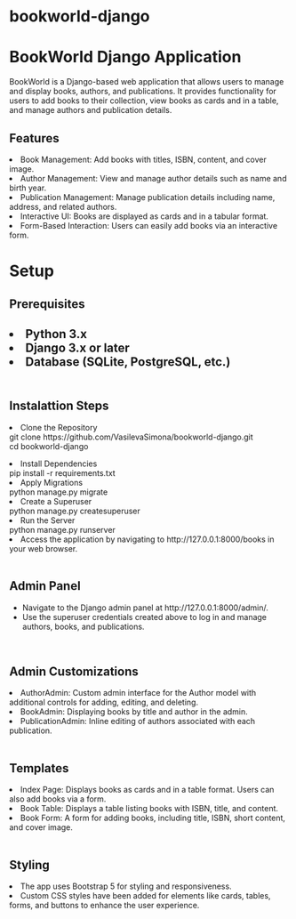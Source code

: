 ﻿# bookworld-django

<h1>BookWorld Django Application</h1>

BookWorld is a Django-based web application that allows users to manage and display books, authors, and publications. It provides functionality for users to add books to their collection, view books as cards and in a table, and manage authors and publication details.

<h2>Features</h2>
<li>Book Management: Add books with titles, ISBN, content, and cover image.</li>

<li>Author Management: View and manage author details such as name and birth year.</li>

<li>Publication Management: Manage publication details including name, address, and related authors.</li>

<li>Interactive UI: Books are displayed as cards and in a tabular format.</li>

<li>Form-Based Interaction: Users can easily add books via an interactive form.</li>

<h1>Setup</h1>
<h2>Prerequisites<h2>
  
<li>Python 3.x</li>

<li>Django 3.x or later</li>

<li>Database (SQLite, PostgreSQL, etc.)</li>

<br>
<h2>Instalattion Steps</h2>

<li>Clone the Repository</li>
git clone https://github.com/VasilevaSimona/bookworld-django.git
<br>
cd bookworld-django</p>
<li>Install Dependencies</li>
pip install -r requirements.txt
<li>Apply Migrations</li>
python manage.py migrate
<li>Create a Superuser</li>
python manage.py createsuperuser
<li>Run the Server</li>
python manage.py runserver
<li>Access the application by navigating to http://127.0.0.1:8000/books in your web browser.</li>

<br>
<h2>Admin Panel</h2>
<ul>
<li>Navigate to the Django admin panel at http://127.0.0.1:8000/admin/.</li>
<li>Use the superuser credentials created above to log in and manage authors, books, and publications.</li>
</ul>
<br>
<h2>Admin Customizations</h2>
<li>AuthorAdmin: Custom admin interface for the Author model with additional controls for adding, editing, and deleting.</li>

<li>BookAdmin: Displaying books by title and author in the admin.</li>

<li>PublicationAdmin: Inline editing of authors associated with each publication.</li>
<br>
<h2>Templates</h2>
<li>Index Page: Displays books as cards and in a table format. Users can also add books via a form.</li>

<li>Book Table: Displays a table listing books with ISBN, title, and content.</li>

<li>Book Form: A form for adding books, including title, ISBN, short content, and cover image.</li>
<br>
<h2>Styling</h2>
<li>The app uses Bootstrap 5 for styling and responsiveness.</li>

<li>Custom CSS styles have been added for elements like cards, tables, forms, and buttons to enhance the user experience.</li>
